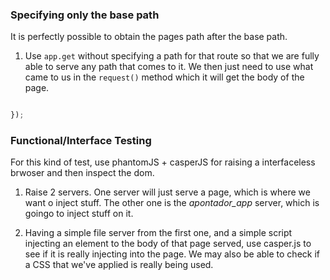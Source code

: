 ### Specifying only the base path

It is perfectly possible to obtain the pages path after the base path.

1.  Use `app.get` without specifying a path for that route so that we are fully able to serve any path that comes to it. We then just need to use what came to us in the `request()` method which it will get the body of the page.

```javascript

});
```

### Functional/Interface Testing

For this kind of test, use phantomJS + casperJS for raising a interfaceless brwoser and then inspect the dom.

1.  Raise 2 servers. One server will just serve a page, which is where we want o inject stuff. The other one is the *apontador_app* server, which is goingo to inject stuff on it.

2.  Having a simple file server from the first one, and a simple script injecting an element to the body of that page served, use casper.js to see if it is really injecting into the page. We may also be able to check if a CSS that we've applied is really being used.
